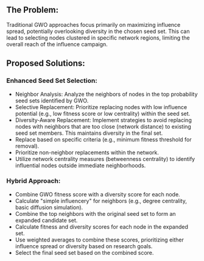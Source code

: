 ## The Problem:
Traditional GWO approaches focus primarily on maximizing influence spread, potentially overlooking diversity in the chosen seed set. This can lead to selecting nodes clustered in specific network regions, limiting the overall reach of the influence campaign.

## Proposed Solutions:

### Enhanced Seed Set Selection:
- Neighbor Analysis: Analyze the neighbors of nodes in the top probability seed sets identified by GWO.
- Selective Replacement: Prioritize replacing nodes with low influence potential (e.g., low fitness score or low centrality) within the seed set.
- Diversity-Aware Replacement: Implement strategies to avoid replacing nodes with neighbors that are too close (network distance) to existing seed set members. This maintains diversity in the final set.
- Replace based on specific criteria (e.g., minimum fitness threshold for removal).
- Prioritize non-neighbor replacements within the network.
- Utilize network centrality measures (betweenness centrality) to identify influential nodes outside immediate neighborhoods.

### Hybrid Approach:
- Combine GWO fitness score with a diversity score for each node.
- Calculate "simple influencery" for neighbors (e.g., degree centrality, basic diffusion simulation).
- Combine the top neighbors with the original seed set to form an expanded candidate set.
- Calculate fitness and diversity scores for each node in the expanded set.
- Use weighted averages to combine these scores, prioritizing either influence spread or diversity based on research goals.
- Select the final seed set based on the combined score.